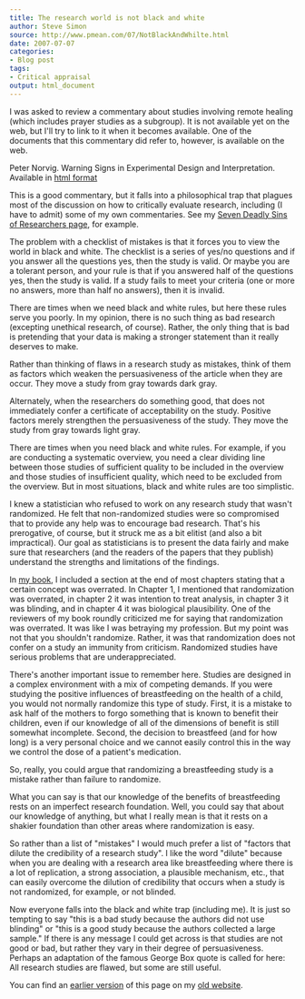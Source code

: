 ```yaml
---
title: The research world is not black and white
author: Steve Simon
source: http://www.pmean.com/07/NotBlackAndWhilte.html
date: 2007-07-07
categories:
- Blog post
tags:
- Critical appraisal
output: html_document
---
```


I was asked to review a commentary about studies involving remote healing (which includes prayer studies as a subgroup). It is not available yet on the web, but I'll try to link to it when it becomes available. One of the documents that this commentary did refer to, however, is available on the web.

Peter Norvig. Warning Signs in Experimental Design and Interpretation. Available in [html format][nor1]

This is a good commentary, but it falls into a philosophical trap that plagues most of the discussion on how to critically evaluate research, including (I have to admit) some of my own commentaries. See my [Seven Deadly Sins of Researchers page][sim3], for example.

The problem with a checklist of mistakes is that it forces you to view the world in black and white. The checklist is a series of yes/no questions and if you answer all the questions yes, then the study is valid. Or maybe you are a tolerant person, and your rule is that if you answered half of the questions yes, then the study is valid. If a study fails to meet your criteria (one or more no answers, more than half no answers), then it is invalid.

There are times when we need black and white rules, but here these rules serve you poorly. In my opinion, there is no such thing as bad research (excepting unethical research, of course). Rather, the only thing that is bad is pretending that your data is making a stronger statement than it really deserves to make.

Rather than thinking of flaws in a research study as mistakes, think of them as factors which weaken the persuasiveness of the article when they are occur. They move a study from gray towards dark gray.

Alternately, when the researchers do something good, that does not immediately confer a certificate of acceptability on the study. Positive factors merely strengthen the persuasiveness of the study. They move the study from gray towards light gray.

There are times when you need black and white rules. For example, if you are conducting a systematic overview, you need a clear dividing line between those studies of sufficient quality to be included in the overview and those studies of insufficient quality, which need to be excluded from the overview. But in most situations, black and white rules are too simplistic.

I knew a statistician who refused to work on any research study that wasn't randomized. He felt that non-randomized studies were so compromised that to provide any help was to encourage bad research. That's his prerogative, of course, but it struck me as a bit elitist (and also a bit impractical). Our goal as statisticians is to present the data fairly and make sure that researchers (and the readers of the papers that they publish) understand the strengths and limitations of the findings.

In [my book][sim4], I included a section at the end of most chapters stating that a certain concept was overrated. In Chapter 1, I mentioned that randomization was overrated, in chapter 2 it was intention to treat analysis, in chapter 3 it was blinding, and in chapter 4 it was biological plausibility. One of the reviewers of my book roundly criticized me for saying that randomization was overrated. It was like I was betraying my profession. But my point was not that you shouldn't randomize. Rather, it was that randomization does not confer on a study an immunity from criticism. Randomized studies have serious problems that are underappreciated.

There's another important issue to remember here. Studies are designed in a complex environment with a mix of competing demands. If you were studying the positive influences of breastfeeding on the health of a child, you would not normally randomize this type of study. First, it is a mistake to ask half of the mothers to forgo something that is known to benefit their children, even if our knowledge of all of the dimensions of benefit is still somewhat incomplete. Second, the decision to breastfeed (and for how long) is a very personal choice and we cannot easily control this in the way we control the dose of a patient's medication.

So, really, you could argue that randomizing a breastfeeding study is a mistake rather than failure to randomize.

What you can say is that our knowledge of the benefits of breastfeeding rests on an imperfect research foundation. Well, you could say that about our knowledge of anything, but what I really mean is that it rests on a shakier foundation than other areas where randomization is easy.

So rather than a list of "mistakes" I would much prefer a list of "factors that dilute the credibility of a research study". I like the word "dilute" because when you are dealing with a research area like breastfeeding where there is a lot of replication, a strong association, a plausible mechanism, etc., that can easily overcome the dilution of credibility that occurs when a study is not randomized, for example, or not blinded.

Now everyone falls into the black and white trap (including me). It is just so tempting to say "this is a bad study because the authors did not use blinding" or "this is a good study because the authors collected a large sample." If there is any message I could get across is that studies are not good or bad, but rather they vary in their degree of persuasiveness. Perhaps an adaptation of the famous George Box quote is called for here: All research studies are flawed, but some are still useful.

You can find an [earlier version][sim1] of this page on my [old website][sim2].

[sim1]: http://www.pmean.com/07/NotBlackAndWhite.html
[sim2]: http://www.pmean.com
[sim3]: http://www.pmean.com/07/SevenSins.html
[sim4]: http://www.pmean.com/Evidence.html
[nor1]: http://norvig.com/experiment-design.html

